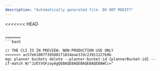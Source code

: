 ```yaml
---
description: "Automatically generated file. DO NOT MODIFY"
---
```


<<<<<<< HEAD
```cli

=======
```bash

// THE CLI IS IN PREVIEW. NON-PRODUCTION USE ONLY
>>>>>>> ac57e61007f395881f1814eae37dc23911227b9b
mgc planner buckets delete --planner-bucket-id {plannerBucket-id} --if-match W/"JzEtVGFzayAgQEBAQEBAQEBAQEBAQEBAWCc="

```